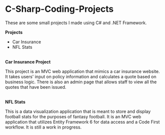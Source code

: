 # C-Sharp-Coding-Projects

<p>These are some small projects I made using C# and .NET Framework.</p>

<b>Projects</b>
<ul>
  <li>Car Insurance</li>
  <li>NFL Stats</li>
</ul>
</br>
<b> Car Insurance Project </b>
<p>
This project is an MVC web application that mimics a car insurance website. It takes users' input on policy information and calculates a quote based on business logic. There is also an admin page that allows staff to view all the quotes that have been issued.
</p>
</br>
<b>NFL Stats</b>
<p>This is a data visualization application that is meant to store and display football stats for the purposes of fantasy football. It is an MVC web application that utilizes Entity Framework 6 for data access and a Code First workflow. It is still a work in progress.</p>
